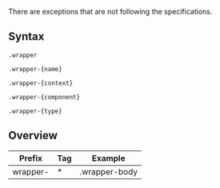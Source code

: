 There are exceptions that are not following the specifications.


Syntax
------

```
.wrapper
```

```
.wrapper-{name}
```

```
.wrapper-{context}
```

```
.wrapper-{component}
```

```
.wrapper-{type}
```


Overview
--------

<table>
	<thead>
		<tr>
			<th>Prefix</th>
			<th>Tag</th>
			<th>Example</th>
		</tr>
	</thead>
	<tbody>
		<tr>
			<td>wrapper-</td>
			<td>*</td>
			<td>.wrapper-body</td>
		</tr>
	</tbody>
</table>
